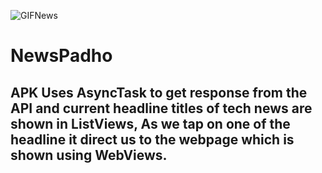 ![GIFNews](https://user-images.githubusercontent.com/73102152/117704182-2ec31d00-b1e8-11eb-97eb-70569cb8205f.gif)
# NewsPadho
## APK Uses AsyncTask to get response from the API and current headline titles of tech news are shown in ListViews, As we tap on one of the headline it direct us to the webpage which is shown using WebViews.
